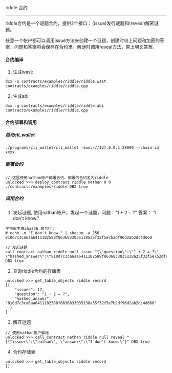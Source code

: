 riddle 合约

------

riddle合约是一个谜题合约，提供2个接口：（issue)发行谜题和(reveal)解密谜题。

任意一个帐户都可以调用issue方法来创建一个谜题，创建时带上问题和加密的答案，问题和答案将会保存在合约里。解谜时调用reveal方法，带上明文答案。

#### 合约编译

1. 生成wast:

```
dxx -o contracts/examples/riddle/riddle.wast contracts/examples/riddle/riddle.cpp 
```

2. 生成abi:

```
dxx -g contracts/examples/riddle/riddle.abi contracts/examples/riddle/riddle.cpp 
```

#### 合约部署和调用

##### 启动cli_wallet

```
./programs/cli_wallet/cli_wallet -sws:///127.0.0.1:28099 --chain-id xxxx
```

##### 部署合约

```shell
// 这里使用nathan帐户部署合约，部署的合约名为riddle
unlocked >>> deploy_contract riddle nathan 0 0 ./contracts/examples/riddle DBX true
```

##### 调用合约

1. 发起谜题, 使用nathan帐户，发起一个谜题，问题："1 + 2 = ?"  答案： "I don't know." 

```shell
字符串生成sha256 命令行：
# echo -n "I don't know." | shasum -a 256
810d7c3ca6aa6411102588f8636833035138a35f32f5e7b2df96d2ab2dc4d660
```

```shell
// 发起谜题
call_contract nathan riddle null issue "{\"question\":\"1 + 2 = ?\", \"hashed_answer\":\"810d7c3ca6aa6411102588f8636833035138a35f32f5e7b2df96d2ab2dc4d660\"}" DBX true
```

2. 查询riddle合约的存储表

```
unlocked >>> get_table_objects riddle record
[{
    "issuer": 17,
    "question": "1 + 2 = ?",
    "hashed_answer": "810d7c3ca6aa6411102588f8636833035138a35f32f5e7b2df96d2ab2dc4d660"
  }
]
```

3. 解开谜题

```
// 使用nathan帐户解谜
unlocked >>> call_contract nathan riddle null reveal "{\"issuer\":\"nathan\", \"answer\":\"I don't know.\"}" DBX true
```

4. 合约存储表

```
unlocked >>> get_table_objects riddle record
[]
```
